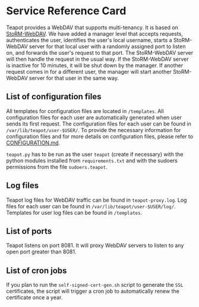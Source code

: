 # Service Reference Card

Teapot provides a WebDAV that supports multi-tenancy.
It is based on [StoRM-WebDAV](https://github.com/italiangrid/storm-webdav).
We have added a manager level that accepts requests, authenticates the user, identifies the user's local username,
starts a StoRM-WebDAV server for that local user with a randomly assigned port to listen on, and forwards the user's
request to that port. The StoRM-WebDAV server will then handle the request in the usual way. If the StoRM-WebDAV server
is inactive for 10 minutes, it will be shut down by the manager.
If another request comes in for a different user, the manager will start another StoRM-WebDAV
server for that user in the same way.

## List of configuration files

All templates for configuration files are located in `/templates`. All configuration files for each user are automatically generated when user sends its first request. The configuration files for each user can be found in `/var/lib/teapot/user-$USER/`. To provide the necessary information for configuration files and for more details on configuration files, please refer to [CONFIGURATION.md](https://gitlab.desy.de/intertwin/teapot/-/blob/main/CONFIGURATION.md?ref_type=heads).

`teapot.py` has to be run as the user `teapot` (create if necessary) with the python modules installed from `requirements.txt` and with the sudoers permissions from the file `sudoers.teapot`.

## Log files

Teapot log files for WebDAV traffic can be found in `teapot-proxy.log`.
Log files for each user can be found in `/var/lib/teapot/user-$USER/log/`.
Templates for user log files can be found in `/templates`.

## List of ports

Teapot listens on port 8081. It will proxy WebDAV servers to listen to any open port greater than 8081.

## List of cron jobs

If you plan to run the `self-signed-cert-gen.sh` script to generate the `SSL` certificates,
the script will trigger a cron job to automatically renew the certificate once a year.
